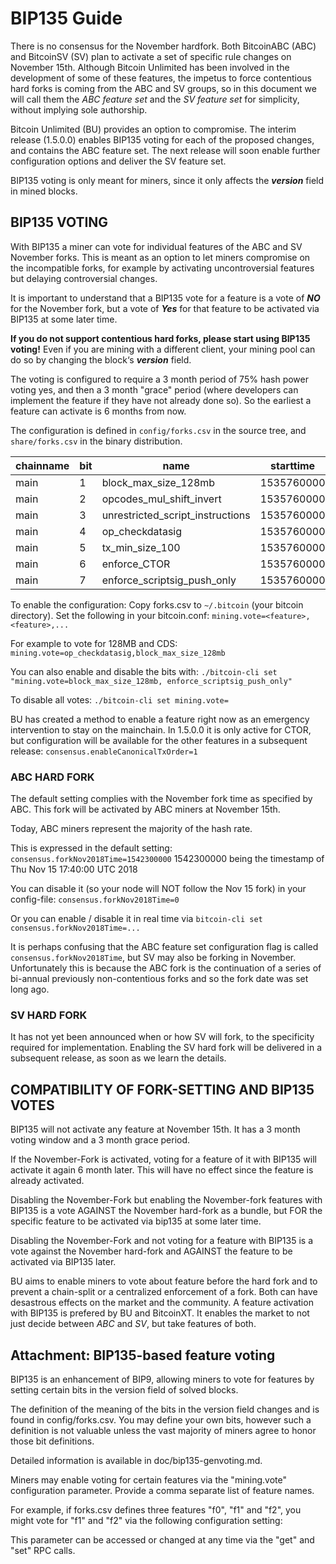 # BIP135 Guide

There is no consensus for the November hardfork. Both BitcoinABC (ABC) and BitcoinSV (SV) plan to activate a set of specific rule changes on November 15th.  Although Bitcoin Unlimited has been involved in the development of some of these features, the impetus to force contentious hard forks is coming from the ABC and SV groups, so in this document we will call them the _ABC feature set_ and the _SV feature set_ for simplicity, without implying sole authorship.

Bitcoin Unlimited (BU) provides an option to compromise. The interim release (1.5.0.0) enables BIP135 voting for each of the proposed changes, and contains the ABC feature set.  The next release will soon enable further configuration options and deliver the SV feature set.

BIP135 voting is only meant for miners, since it only affects the **_version_** field in mined blocks.


## BIP135 VOTING

With BIP135 a miner can vote for individual features of the ABC and SV November forks. This is meant as an option to let miners compromise on the incompatible forks, for example by activating uncontroversial features but delaying controversial changes.

It is important to understand that a BIP135 vote for a feature is a vote of **_NO_** for the November fork, but a vote of **_Yes_** for that feature to be activated via BIP135 at some later time.  

**If you do not support contentious hard forks, please start using BIP135 voting!**  Even if you are mining with a different client, your mining pool can do so by changing the block‘s **_version_** field.

The voting is configured to require a 3 month period of 75% hash power voting yes, and then a 3 month "grace" period (where developers can implement the feature if they have not already done so).  So the earliest a feature can activate is 6 months from now.

The configuration is defined in `config/forks.csv` in the source tree, and `share/forks.csv` in the binary distribution. 

chainname | bit | name | starttime | timeout | windowsize | threshold | minlockedblocks | minlockedtime | gbtforce
--- | --- | --- | --- | --- | --- | --- | --- | --- | ---
main | 1 | block_max_size_128mb | 1535760000 | 1567296000 | 12960 | 9720 | 0 | 7776000 | true
main | 2 | opcodes_mul_shift_invert | 1535760000 | 1567296000 | 12960 | 9720 | 0 | 7776000 | true
main | 3 | unrestricted_script_instructions | 1535760000 | 1567296000 | 12960 | 9720 | 0 | 7776000 | true
main | 4 | op_checkdatasig | 1535760000 | 1567296000 | 12960 | 9720 | 0 | 7776000 | true
main | 5 | tx_min_size_100 | 1535760000 | 1567296000 | 12960 | 9720 | 0 | 7776000 | true
main | 6 | enforce_CTOR | 1535760000 | 1567296000 | 12960 | 9720 | 0 | 7776000 | true
main | 7 | enforce_scriptsig_push_only | 1535760000 | 1567296000 | 12960 | 9720 | 0 | 7776000 | true

To enable the configuration:
Copy forks.csv to `~/.bitcoin` (your bitcoin directory). Set the following in your bitcoin.conf:
`mining.vote=<feature>,<feature>,...`

For example to vote for 128MB and CDS:
`mining.vote=op_checkdatasig,block_max_size_128mb`

You can also enable and disable the bits with: 
`./bitcoin-cli set "mining.vote=block_max_size_128mb, enforce_scriptsig_push_only"`

To disable all votes:
```./bitcoin-cli set mining.vote=```

BU has created a method to enable a feature right now as an emergency intervention to stay on the mainchain. In 1.5.0.0 it is only active for CTOR, but configuration will be available for the other features in a subsequent release:
`consensus.enableCanonicalTxOrder=1`

### ABC HARD FORK

The default setting complies with the November fork time as specified by ABC. This fork will be activated by ABC miners at November 15th. 

Today, ABC miners represent the majority of the hash rate. 

This is expressed in the default setting:
`consensus.forkNov2018Time=1542300000`
1542300000 being the timestamp of Thu Nov 15 17:40:00 UTC 2018

You can disable it (so your node will NOT follow the Nov 15 fork) in your config-file: 
`consensus.forkNov2018Time=0`

Or you can enable / disable it in real time via `bitcoin-cli set consensus.forkNov2018Time=...`

It is perhaps confusing that the ABC feature set configuration flag is called `consensus.forkNov2018Time`, but SV may also be forking in November.  Unfortunately this is because the ABC fork is the continuation of a series of bi-annual previously non-contentious forks and so the fork date was set long ago.   

### SV HARD FORK

It has not yet been announced when or how SV will fork, to the specificity required for implementation.  Enabling the SV hard fork will be delivered in a subsequent release, as soon as we learn the details.

## COMPATIBILITY OF FORK-SETTING AND BIP135 VOTES

BIP135 will not activate any feature at November 15th. It has a 3 month voting window and a 3 month grace period. 

If the November-Fork is activated, voting for a feature of it with BIP135 will activate it again 6 month later.  This will have no effect since the feature is already activated.

Disabling the November-Fork but enabling the November-fork features with BIP135 is a vote AGAINST the November hard-fork as a bundle, but FOR the specific feature to be activated via bip135 at some later time. 

Disabling the November-Fork and not voting for a feature with BIP135 is a vote against the November hard-fork and AGAINST the feature to be activated via BIP135 later.

BU aims to enable miners to vote about feature before the hard fork and to prevent a chain-split or a centralized enforcement of a fork. Both can have desastrous effects on the market and the community. A feature activation with BIP135 is prefered by BU and BitcoinXT. It enables the market to not just decide between _ABC_ and _SV_, but take features of both.


Attachment: BIP135-based feature voting
--------------------------------------------------

BIP135 is an enhancement of BIP9, allowing miners to vote for features by setting certain bits in the version field of solved blocks.

The definition of the meaning of the bits in the version field changes and is found in config/forks.csv.  You may define your own bits, however such a definition is not valuable unless the vast majority of miners agree to honor those bit definitions.

Detailed information is available in doc/bip135-genvoting.md.

Miners may enable voting for certain features via the "mining.vote" configuration parameter.  Provide a comma separate list of feature names.

For example, if forks.csv defines three features "f0", "f1" and "f2", you might vote for "f1" and "f2" via the following configuration setting:


This parameter can be accessed or changed at any time via the "get" and "set" RPC calls.
